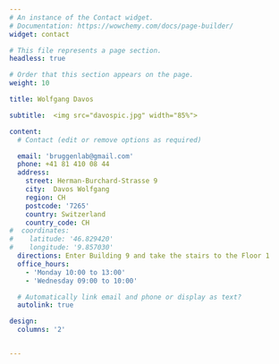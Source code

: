 ```yaml
---
# An instance of the Contact widget.
# Documentation: https://wowchemy.com/docs/page-builder/
widget: contact

# This file represents a page section.
headless: true

# Order that this section appears on the page.
weight: 10

title: Wolfgang Davos

subtitle:  <img src="davospic.jpg" width="85%">

content:
  # Contact (edit or remove options as required)

  email: 'bruggenlab@gmail.com'
  phone: +41 81 410 08 44
  address:
    street: Herman-Burchard-Strasse 9
    city:  Davos Wolfgang
    region: CH
    postcode: '7265'
    country: Switzerland
    country_code: CH
#  coordinates:
#    latitude: '46.829420'
#    longitude: '9.857030'
  directions: Enter Building 9 and take the stairs to the Floor 1
  office_hours:
    - 'Monday 10:00 to 13:00'
    - 'Wednesday 09:00 to 10:00'

  # Automatically link email and phone or display as text?
  autolink: true

design:
  columns: '2'


---
```

